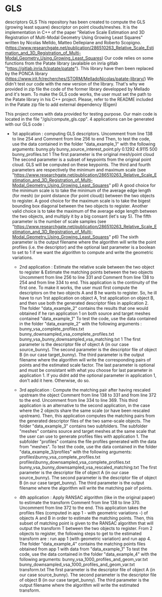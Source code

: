 # GLS
descriptors GLS
This repository has been created to compute the GLS (growing least square) descriptor on point clouds/meshes. 
It is the implementation in C++ of the paper "Relative Scale Estimation and 3D Registration of Multi-Modal Geometry Using Growing Least Squares" written by Nicolas Melldo, Matteo Dellepiane and Roberto Scopigno. (https://www.researchgate.net/publication/286510263_Relative_Scale_Estimation_and_3D_Registration_of_Multi-Modal_Geometry_Using_Growing_Least_Squares)
Our code relies on some functions from the Patate library (avalaible on inria gitlab "https://gitlab.inria.fr/patate/patate"). 
This library have then been replaced by the PONCA library (https://www.irit.fr/recherches/STORM/MelladoNicolas/patate-library/)
We didn't test our code with the new version of the library. That's why we provided in zip file the code of the former library developped by Mellado and it's team. 
To make the GLS code works, the user must set the path to the Patate library in his C++ project. Please, refer to the README included in the Patate zip file to add external dependency (Eigen)

This project comes with data provided for testing purpose. 
Our main code is located in the file "/gls/compute_gls.cpp".
4 applications can be generated with our GLS code : 
   - 1st application : computing GLS descriptors. 
     Uncomment from line 138 to line 254 and Comment from line 256 to end
     Then, to test the code, use the data contained in the folder "data_example_1" with the following arguments: 
     bunny.ply  bunny_source_interest_point.ply  0.1292 4.9115 500 bunny_profiles.txt 1 
     The first parameter is the original mesh/point cloud
     The second parameter is a subset of keypoints from the original point cloud. GLS will be computed on these keypoints. 
     The third and fourth parameters are respectively the minimum and maximum scale (see "https://www.researchgate.net/publication/286510263_Relative_Scale_Estimation_and_3D_Registration_of_Multi-Modal_Geometry_Using_Growing_Least_Squares" p6)
     A good choice for the minimum scale is to take the minimum of the average edge length (for mesh) (or point distance (for point cloud)) between the two objects to register. 
     A good choice for the maximum scale is to take the bigest bounding box diagonal between the two objects to register. Another valid choice is to take the maximum of the average edge length between the two objects, and multiply it by a big consant (let's say 5). 
     The fifth parameter is the number of scale samples (see "https://www.researchgate.net/publication/286510263_Relative_Scale_Estimation_and_3D_Registration_of_Multi-Modal_Geometry_Using_Growing_Least_Squares" p6)
     The sixth parameter is the output filename where the algorithm will write the point profiles (i.e. the descriptor)
     and the optional last parameter is a boolean to set to 1 if we want the algorithm to compute and write the geometric variations. 
     
     - 2nd application : Estimate the relative scale between the two object to register & Estimate the matching points between the two objects
      Uncomment from line 256 to line 331 and Comment from line 138 to 254 and from line 334 to end. 
      This application is the continuity of the first one. To make it works, the user must first compute the descriptors on the two objects A and B he wants to register. 
      So, he ill have to run 1rst application on object A, 1rst application on object B, and then use both the generated descriptor files in application 2. 
      The folder "data_example_2" contains the results that one would obtained if he ran application 1 on both source and target meshes contained "data_example_1"
      To test the code, use the data contained in the folder "data_example_2" with the following arguments : 
      bunny_vsa_complete_profiles.txt  bunny_downsampled_vsa_complete_profiles.txt  bunny_vsa_bunny_downsampled_vsa_matching.txt 1
      The first parameter is the descriptor file of object A (in our case source_bunny). 
      The second parameter is the descriptor file of object B (in our case target_bunny).
      The third parameter is the output filename where the algorithm will write the corresponding pairs of points and the estimated scale factor. 
      The last parameter is optional and must be consistant with what you choose for last parameter in application 1. If you didnt add the optional parameter in application 1, don't add it here. Otherwise, do so. 
      
      - 3rd application : Compute the matching pair after having rescaled upstream the object
        Comment from line 138 to 331 and from line 372 to the end. Uncomment from line 334 to line 369. 
        This third application is an alternative to the second application, in the case where the 2 objects share the same scale (or have been rescaled upstream). 
        Then, this application computes the matching pairs from the generated descriptor files of the two same-scale objects. The folder "data_example_3" contains two subfolders. The subfolder "meshes" contains source and target meshes at the same scale that the user can use to generate profiles files with application 1. The subfolder "profiles" contains the file profiles generated with the data from "meshes". 
        To test the code, use the data contained in the folder "data_example_3/profiles" with the following arguments:
        profiles\bunny_vsa_complete_profiles.txt  profiles\bunny_downsampled_vsa_complete_profiles.txt bunny_vsa_bunny_downsampled_vsa_rescaled_matching.txt
        The first parameter is the descriptor file of object A (in our case source_bunny).
        The second parameter is the descriptor file of object B (in our case target_bunny).
        The third parameter is the output filename where the algorithm will write the matching pair of points. 
        
      - 4th application : Apply RANSAC algorithm (like in the original paper) to estimate the transform
        Comment from line 138 to line 370. Uncomment from line 372 to the end. 
        This application takes the profiles files (computed in app 1 - with geometric variations -) of objects A and B  in order to estimate the matching points. Then, this subset of matching point is given to the RANSAC algorithm that will output the transform T between the two objects to register. 
        From 2 objects to register, the following steps to get to the estimated transform are : run app 1 (with geometric variation) and run app 4. 
        The folder "data_example_4" contains the matching points files obtained from app 1 with data from "data_example_1"
        To test the code, use the data contained in the folder "data_example_4" with the following arguments:
        bunny_vsa_1000_profiles_and_geom_var.txt  bunny_downsampled_vsa_1000_profiles_and_geom_var.txt transform.txt
        The first parameter is the descriptor file of object A (in our case source_bunny).
        The second parameter is the descriptor file of object B (in our case target_bunny).
        The third parameter is the output filename where the algorithm will write the estimated transform. 
        
                   
            

              
         
             

      
      
     
     

